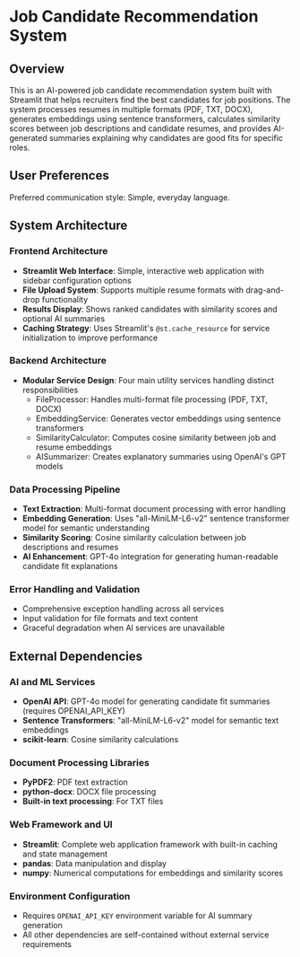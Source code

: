 # Job Candidate Recommendation System

## Overview

This is an AI-powered job candidate recommendation system built with Streamlit that helps recruiters find the best candidates for job positions. The system processes resumes in multiple formats (PDF, TXT, DOCX), generates embeddings using sentence transformers, calculates similarity scores between job descriptions and candidate resumes, and provides AI-generated summaries explaining why candidates are good fits for specific roles.

## User Preferences

Preferred communication style: Simple, everyday language.

## System Architecture

### Frontend Architecture
- **Streamlit Web Interface**: Simple, interactive web application with sidebar configuration options
- **File Upload System**: Supports multiple resume formats with drag-and-drop functionality
- **Results Display**: Shows ranked candidates with similarity scores and optional AI summaries
- **Caching Strategy**: Uses Streamlit's `@st.cache_resource` for service initialization to improve performance

### Backend Architecture
- **Modular Service Design**: Four main utility services handling distinct responsibilities
  - FileProcessor: Handles multi-format file processing (PDF, TXT, DOCX)
  - EmbeddingService: Generates vector embeddings using sentence transformers
  - SimilarityCalculator: Computes cosine similarity between job and resume embeddings
  - AISummarizer: Creates explanatory summaries using OpenAI's GPT models

### Data Processing Pipeline
- **Text Extraction**: Multi-format document processing with error handling
- **Embedding Generation**: Uses "all-MiniLM-L6-v2" sentence transformer model for semantic understanding
- **Similarity Scoring**: Cosine similarity calculation between job descriptions and resumes
- **AI Enhancement**: GPT-4o integration for generating human-readable candidate fit explanations

### Error Handling and Validation
- Comprehensive exception handling across all services
- Input validation for file formats and text content
- Graceful degradation when AI services are unavailable

## External Dependencies

### AI and ML Services
- **OpenAI API**: GPT-4o model for generating candidate fit summaries (requires OPENAI_API_KEY)
- **Sentence Transformers**: "all-MiniLM-L6-v2" model for semantic text embeddings
- **scikit-learn**: Cosine similarity calculations

### Document Processing Libraries
- **PyPDF2**: PDF text extraction
- **python-docx**: DOCX file processing
- **Built-in text processing**: For TXT files

### Web Framework and UI
- **Streamlit**: Complete web application framework with built-in caching and state management
- **pandas**: Data manipulation and display
- **numpy**: Numerical computations for embeddings and similarity scores

### Environment Configuration
- Requires `OPENAI_API_KEY` environment variable for AI summary generation
- All other dependencies are self-contained without external service requirements